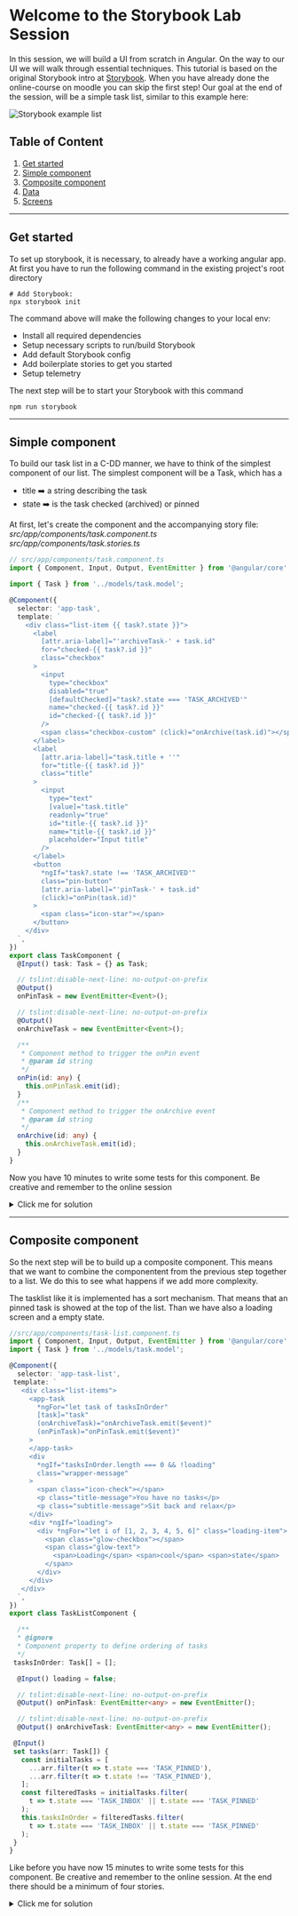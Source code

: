 # Welcome to the Storybook Lab Session

In this session, we will build a UI from scratch in Angular. On the way to our UI we will walk through essential techniques.
This tutorial is based on the original Storybook intro at [Storybook](https://storybook.js.org/). When you have already done the online-course on moodle you can skip the first step!
Our goal at the end of the session, will be a simple task list, similar to this example here:

![Storybook example list](https://raw.githubusercontent.com/Greeny1992/Simple_Storybook/main/Simple_Storybook/assets/10-11-_2022_14-21-55.png)

## Table of Content

 1. [Get started](#get-started)
 2. [Simple component](#simple-component) 
 3. [Composite component](#composite-component)
 4. [Data](#data)
 5. [Screens](#screens)

----------------------
## Get started

To set up storybook, it is necessary, to already have a working angular app.
At first you have to run the following command in the existing project's root directory
```
# Add Storybook:
npx storybook init
```

The command above will make the following changes to your local env:

- Install all required dependencies
- Setup necessary scripts to run/build Storybook
- Add default Storybook config
- Add boilerplate stories to get you started
- Setup telemetry

The next step will be to start your Storybook with this command
```
npm run storybook 
```

----------------

## Simple component

To build our task list in a C-DD manner, we have to think of the simplest component of our list.
The simplest component will be a Task, which has a

- title ➡️ a string describing the task
- state ➡️ is the task checked (archived) or pinned

At first, let's create the component and the accompanying story file:
*src/app/components/task.component.ts*
*src/app/components/task.stories.ts*

```ts
// src/app/components/task.component.ts
import { Component, Input, Output, EventEmitter } from '@angular/core';

import { Task } from '../models/task.model';

@Component({
  selector: 'app-task',
  template: `
    <div class="list-item {{ task?.state }}">
      <label
        [attr.aria-label]="'archiveTask-' + task.id"
        for="checked-{{ task?.id }}"
        class="checkbox"
      >
        <input
          type="checkbox"
          disabled="true"
          [defaultChecked]="task?.state === 'TASK_ARCHIVED'"
          name="checked-{{ task?.id }}"
          id="checked-{{ task?.id }}"
        />
        <span class="checkbox-custom" (click)="onArchive(task.id)"></span>
      </label>
      <label
        [attr.aria-label]="task.title + ''"
        for="title-{{ task?.id }}"
        class="title"
      >
        <input
          type="text"
          [value]="task.title"
          readonly="true"
          id="title-{{ task?.id }}"
          name="title-{{ task?.id }}"
          placeholder="Input title"
        />
      </label>
      <button
        *ngIf="task?.state !== 'TASK_ARCHIVED'"
        class="pin-button"
        [attr.aria-label]="'pinTask-' + task.id"
        (click)="onPin(task.id)"
      >
        <span class="icon-star"></span>
      </button>
    </div>
  `,
})
export class TaskComponent {
  @Input() task: Task = {} as Task;

  // tslint:disable-next-line: no-output-on-prefix
  @Output()
  onPinTask = new EventEmitter<Event>();

  // tslint:disable-next-line: no-output-on-prefix
  @Output()
  onArchiveTask = new EventEmitter<Event>();

  /**
   * Component method to trigger the onPin event
   * @param id string
   */
  onPin(id: any) {
    this.onPinTask.emit(id);
  }
  /**
   * Component method to trigger the onArchive event
   * @param id string
   */
  onArchive(id: any) {
    this.onArchiveTask.emit(id);
  }
}

```

Now you have 10 minutes to write some tests for this component. Be creative and remember to the online session
<details>
  <summary>Click me for solution</summary>

```ts

//src/app/components/task.stories.ts
import { Meta, Story } from '@storybook/angular';

import { action } from '@storybook/addon-actions';

import { TaskComponent } from './task.component';

export default {
  component: TaskComponent,
  title: 'Task',
  excludeStories: /.*Data$/,
} as Meta;

export const actionsData = {
  onPinTask: action('onPinTask'),
  onArchiveTask: action('onArchiveTask'),
};

const Template: Story = args => ({
  props: {
    ...args,
    onPinTask: actionsData.onPinTask,
    onArchiveTask: actionsData.onArchiveTask,
  },
});

export const Default = Template.bind({});
Default.args = {
  task: {
    id: '1',
    title: 'Test Task',
    state: 'TASK_INBOX',
  },
};

export const Pinned = Template.bind({});
Pinned.args = {
  task: {
    ...Default.args['task'],
    state: 'TASK_PINNED',
  },
};

export const Archived = Template.bind({});
Archived.args = {
  task: {
    ...Default.args['task'],
    state: 'TASK_ARCHIVED',
  },
};
```

  </details>

---------------------

## Composite component

So the next step will be to build up a composite component. This means that we want to combine the componentent from the previous step together to a list. We do this to see what happens if we add more complexity.

The tasklist like it is implemented has a sort mechanism. That means that an pinned task is showed at the top of the list. Than we have also a loading screen and a empty state.

```ts
//src/app/components/task-list.component.ts
import { Component, Input, Output, EventEmitter } from '@angular/core';
import { Task } from '../models/task.model';

@Component({
  selector: 'app-task-list',
 template: `
   <div class="list-items">
     <app-task
       *ngFor="let task of tasksInOrder"
       [task]="task"
       (onArchiveTask)="onArchiveTask.emit($event)"
       (onPinTask)="onPinTask.emit($event)"
     >
     </app-task>
     <div
       *ngIf="tasksInOrder.length === 0 && !loading"
       class="wrapper-message"
     >
       <span class="icon-check"></span>
       <p class="title-message">You have no tasks</p>
       <p class="subtitle-message">Sit back and relax</p>
     </div>
     <div *ngIf="loading">
       <div *ngFor="let i of [1, 2, 3, 4, 5, 6]" class="loading-item">
         <span class="glow-checkbox"></span>
         <span class="glow-text">
           <span>Loading</span> <span>cool</span> <span>state</span>
         </span>
       </div>
     </div>
   </div>
  `,
})
export class TaskListComponent {

  /**
  * @ignore
  * Component property to define ordering of tasks
  */
 tasksInOrder: Task[] = [];

  @Input() loading = false;

  // tslint:disable-next-line: no-output-on-prefix
  @Output() onPinTask: EventEmitter<any> = new EventEmitter();

  // tslint:disable-next-line: no-output-on-prefix
  @Output() onArchiveTask: EventEmitter<any> = new EventEmitter();

 @Input()
 set tasks(arr: Task[]) {
   const initialTasks = [
     ...arr.filter(t => t.state === 'TASK_PINNED'),
     ...arr.filter(t => t.state !== 'TASK_PINNED'),
   ];
   const filteredTasks = initialTasks.filter(
     t => t.state === 'TASK_INBOX' || t.state === 'TASK_PINNED'
   );
   this.tasksInOrder = filteredTasks.filter(
     t => t.state === 'TASK_INBOX' || t.state === 'TASK_PINNED'
   );
 }
}
```

Like before you have now 15 minutes to write some tests for this component. Be creative and remember to the online session. At the end there should be a minimum of four stories.

<details>
  <summary>Click me for solution</summary>

```ts
//src/app/components/task-list.stories.ts

import { componentWrapperDecorator, moduleMetadata, Meta, Story } from '@storybook/angular';

import { CommonModule } from '@angular/common';

import { TaskListComponent } from './task-list.component';
import { TaskComponent } from './task.component';

import * as TaskStories from './task.stories';

export default {
  component: TaskListComponent,
  decorators: [
    moduleMetadata({
      //👇 Imports both components to allow component composition with Storybook
      declarations: [TaskListComponent, TaskComponent],
      imports: [CommonModule],
    }),
    //👇 Wraps our stories with a decorator
    componentWrapperDecorator(story => `<div style="margin: 3em">${story}</div>`),
  ],
  title: 'TaskList',
} as Meta;

const Template: Story = args => ({
  props: {
    ...args,
    onPinTask: TaskStories.actionsData.onPinTask,
    onArchiveTask: TaskStories.actionsData.onArchiveTask,
  },
});


// 👇 This is the default story with basic data.
export const Default = Template.bind({});
Default.args = {
  tasks: [
    { ...TaskStories.Default.args?.['task'], id: '1', title: 'Task 1' },
    { ...TaskStories.Default.args?.['task'], id: '2', title: 'Task 2' },
    { ...TaskStories.Default.args?.['task'], id: '3', title: 'Task 3' },
    { ...TaskStories.Default.args?.['task'], id: '4', title: 'Task 4' },
    { ...TaskStories.Default.args?.['task'], id: '5', title: 'Task 5' },
    { ...TaskStories.Default.args?.['task'], id: '6', title: 'Task 6' },
  ],
};

// 👇 We extend the basic data to have one pinned task
export const WithPinnedTasks = Template.bind({});
WithPinnedTasks.args = {
  // Shaping the stories through args composition.
  // Inherited data coming from the Default story.
  tasks: [
    ...Default.args['tasks'].slice(0, 5),
    { id: '6', title: 'Task 6 (pinned)', state: 'TASK_PINNED' },
  ],
};

// 👇 Create a loading story.
export const Loading = Template.bind({});
Loading.args = {
  tasks: [],
  loading: true,
};


// 👇 Create a empty story.
export const Empty = Template.bind({});
Empty.args = {
  // Shaping the stories through args composition.
  // Inherited data coming from the Loading story.
  ...Loading.args,
  loading: false,
};
```

  </details>

